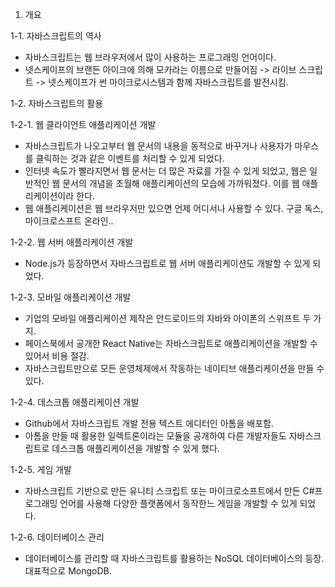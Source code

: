 1. 개요 

1-1. 자바스크립트의 역사

- 자바스크립트는 웹 브라우저에서 많이 사용하는 프로그래밍 언어이다.
- 넷스케이프의 브랜든 아이크에 의해 모카라는 이름으로 만들어짐 -> 라이브 스크립트 -> 넷스케이프가 썬 마이크로시스템과 함께 자바스크립트를 발전시킴.



1-2. 자바스크립트의 활용

1-2-1. 웹 클라이언트 애플리케이션 개발

- 자바스크립트가 나오고부터 웹 문서의 내용을 동적으로 바꾸거나 사용자가 마우스를 클릭하는 것과 같은 이벤트를 처리할 수 있게 되었다. 
- 인터넷 속도가 빨라지면서 웹 문서는 더 많은 자료를 가질 수 있게 되었고, 웹은 일반적인 웹 문서의 개념을 초월해 애플리케이션의 모습에 가까워졌다. 이를 웹 애플리케이션이라 한다.
- 웹 애플리케이션은 웹 브라우저만 있으면 언제 어디서나 사용할 수 있다. 구글 독스, 마이크로스프트 온라인..

1-2-2. 웹 서버 애플리케이션 개발

- Node.js가 등장하면서 자바스크립트로 웹 서버 애플리케이션도 개발할 수 있게 되었다.

1-2-3. 모바일 애플리케이션 개발

- 기업의 모바일 애플리케이션 제작은 안드로이드의 자바와 아이폰의 스위프트 두 가지.
- 페이스북에서 공개한 React Native는 자바스크립트로 애플리케이션을 개발할 수 있어서 비용 절감.
- 자바스크립트만으로 모든 운영체제에서 작동하는 네이티브 애플리케이션을 만들 수 있다.

1-2-4. 데스크톱 애플리케이션 개발

- Github에서 자바스크립트 개발 전용 텍스트 에디터인 아톰을 배포함.
- 아톰을 만들 때 활용한 일렉트론이라는 모듈을 공개하여 다른 개발자들도 자바스크립트로 데스크톱 애플리케이션을 개발할 수 있게 했다.

1-2-5. 게임 개발

- 자바스크립트 기반으로 만든 유니티 스크립트 또는 마이크로소프트에서 만든 C#프로그래밍 언어를 사용해 다양한 플랫폼에서 동작한느 게임을 개발할 수 있게 되었다.

1-2-6. 데이터베이스 관리

- 데이터베이스를 관리할 때 자바스크립트를 활용하는 NoSQL 데이터베이스의 등장. 대표적으로 MongoDB.